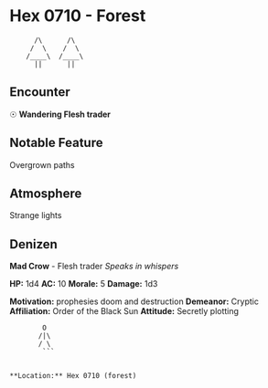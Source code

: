 # Hex 0710 - Forest
```
      /\      /\
     /  \    /  \
    /____\  /____\
      ||      ||
```

## Encounter

☉ **Wandering Flesh trader**

## Notable Feature

Overgrown paths

## Atmosphere

Strange lights

## Denizen

**Mad Crow** - Flesh trader
*Speaks in whispers*

**HP:** 1d4 **AC:** 10 **Morale:** 5
**Damage:** 1d3

**Motivation:** prophesies doom and destruction
**Demeanor:** Cryptic
**Affiliation:** Order of the Black Sun
**Attitude:** Secretly plotting

```
        O
       /|\
       / \
        ```


**Location:** Hex 0710 (forest)
